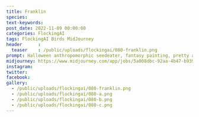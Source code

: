 ```yaml
---
title: Franklin
species: 
text-keywords: 
post_date: 2022-11-09 00:00:00
categories: FlockingAI
tags: FlockingAI Birds MidJourney 
header      :
  teaser    : /public/uploads/flockingai/080-franklin.png
prompt: Halloween anthropomorphic seedeater, fantasy painting, pretty and expressive eyes, vivid colors, BirdPunk, elegant, mythical, ethereal, intricate, elaborate, hyperrealism, hyper detailed, strong expressiveness and emotionality, 8K, Ultra Realistic, high octane
midjourney: https://www.midjourney.com/app/jobs/5a008dbc-92aa-4b47-b939-e19404628251
instagram: 
twitter: 
facebook: 
gallery: 
  - /public/uploads/flockingai/080-franklin.png
  - /public/uploads/flockingai/080-a.png
  - /public/uploads/flockingai/080-b.png
  - /public/uploads/flockingai/080-c.png
---
```

